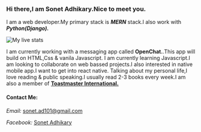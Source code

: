 ### **Hi there,I am Sonet Adhikary.Nice to meet you.**

I am a web developer.My primary stack is **_MERN_** stack.I also work with **_Python(Django)._**

![My live stats](https://github-readme-stats.vercel.app/api?username=SonetAD&&show_icons=true&title_color=ffffff&icon_color=bb2acf&text_color=daf7dc&bg_color=151515)

I am currently working with a messaging app called **OpenChat.**.This app will build on HTML,Css & vanila Javascript.
I am currently learning Javascript.I am looking to collaborate on web bassed projects.I also interested in native mobile app.I want to get into react native.
Talking about my personal life,I love reading & public speaking.I usually read 2-3 books every week.I am also a member of **[Toastmaster International.](https://www.toastmasters.org/)**

#### **Contact Me:**

_Email:_ sonet.ad101@gmail.com

_Facebook:_ [Sonet Adhikary](https://www.facebook.com/sonet.adhikary.7/)
